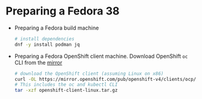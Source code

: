 # Preparing a Fedora 38

- Preparing a Fedora build machine
    ```bash
    # install dependencies
    dnf -y install podman jq

    ```
- Preparing a Fedora OpenShift client machine.
    Download OpenShift `oc` CLI from the [mirror](https://mirror.openshift.com/pub/openshift-v4/clients/ocp/stable/)
    ```bash
    # download the OpenShift client (assuming Linux on x86)
    curl -OL https://mirror.openshift.com/pub/openshift-v4/clients/ocp/stable/openshift-client-linux.tar.gz
    # This includes the oc and kubectl CLI
    tar -xzf openshift-client-linux.tar.gz
    ```

